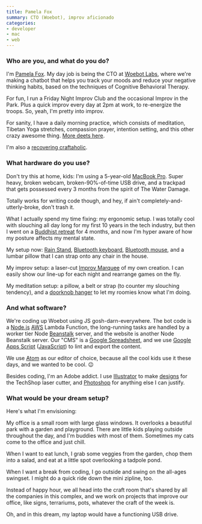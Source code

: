 ```yaml
---
title: Pamela Fox
summary: CTO (Woebot), improv aficionado
categories:
- developer
- mac
- web
---
```


### Who are you, and what do you do?

I'm [Pamela Fox](http://www.pamelafox.org/ "Pamela's website."). My day job is being the CTO at [Woebot Labs][woebot], where we're making a chatbot that helps you track your moods and reduce your negative thinking habits, based on the techniques of Cognitive Behavioral Therapy. 

For fun, I run a Friday Night Improv Club and the occasional Improv in the Park. Plus a quick improv every day at 2pm at work, to re-energize the troops. So, yeah, I'm pretty into improv. 

For sanity, I have a daily morning practice, which consists of meditation, Tibetan Yoga stretches, compassion prayer, intention setting, and this other crazy awesome thing. [More deets here](https://medium.com/@pamelafox/my-morning-practice-40ec0887a260 "Pamela's Medium article on her daily meditation.").

I'm also a [recovering craftaholic](https://medium.com/@pamelafox/coding-a-hobby-for-the-waste-adverse-c98ec813040 "Pamela's Medium article on creating.").

### What hardware do you use?

Don't try this at home, kids: I'm using a 5-year-old [MacBook Pro][macbook-pro]. Super heavy, broken webcam, broken-90%-of-time USB drive, and a trackpad that gets possessed every 3 months from the spirit of The Water Damage.

Totally works for writing code though, and hey, if ain't completely-and-utterly-broke, don't trash it.

What I actually spend my time fixing: my ergonomic setup. I was totally cool with slouching all day long for my first 10 years in the tech industry, but then I went on a [Buddhist retreat](http://nyingmainstitute.com/four-month-retreat/ "A four month Buddhist retreat in Berkeley.") for 4 months, and now I'm hyper aware of how my posture affects my mental state. 

My setup now: [Rain Stand][mstand], [Bluetooth keyboard][keyboard], [Bluetooth mouse][bm308], and a lumbar pillow that I can strap onto any chair in the house.

My improv setup: a laser-cut [Improv Marquee](https://www.thingiverse.com/thing:2286017 "Pamela's Improve Marquee design on Thingiverse.") of my own creation. I can easily show our line-up for each night and rearrange games on the fly.

My meditation setup: a pillow, a belt or strap (to counter my slouching tendency), and a [doorknob hanger](http://www.instructables.com/id/Laser-Cut-Double-Sided-Wooden-Doorknob-Hanger/ "Pamela's doorknob hanger design on Instructables.") to let my roomies know what I'm doing.

### And what software?

We're coding up Woebot using JS gosh-darn-everywhere. The bot code is a [Node.js][] [AWS][] Lambda Function, the long-running tasks are handled by a worker tier Node [Beanstalk][aws-elastic-beanstalk] server, and the website is another Node Beanstalk server. Our "CMS" is a [Google Spreadsheet][google-sheets], and we use [Google Apps Script][google-apps-script] ([JavaScript][]) to lint and export the content.

We use [Atom][] as our editor of choice, because all the cool kids use it these days, and we wanted to be cool. 😉 

Besides coding, I'm an Adobe addict. I use [Illustrator][] to make [designs](https://www.thingiverse.com/pamelafox/designs/ "A list of Pamela's designs on Thingiverse.") for the TechShop laser cutter, and [Photoshop][] for anything else I can justify.

### What would be your dream setup?

Here's what I'm envisioning:

My office is a small room with large glass windows. It overlooks a beautiful park with a garden and playground. There are little kids playing outside throughout the day, and I'm buddies with most of them. Sometimes my cats come to the office and just chill.

When I want to eat lunch, I grab some veggies from the garden, chop them into a salad, and eat at a little spot overlooking a tadpole pond. 

When I want a break from coding, I go outside and swing on the all-ages swingset. I might do a quick ride down the mini zipline, too.

Instead of happy hour, we all head into the craft room that's shared by all the companies in this complex, and we work on projects that improve our office, like signs, terrariums, pots, whatever the craft of the week is.

Oh, and in this dream, my laptop would have a functioning USB drive.

[macbook-pro]: https://www.apple.com/macbook-pro/ "A laptop."
[mstand]: http://www.raindesigninc.com/mstand.html "A laptop stand."
[bm308]: https://www.amazon.com/gp/product/B000Q7V0W4/ "A Bluetooth mouse."
[keyboard]: https://www.apple.com/keyboard/ "The keyboard."
[illustrator]: https://www.adobe.com/products/illustrator.html "A vector graphics editor."
[node.js]: https://nodejs.org/en/ "A Javascript application platform."
[google-apps-script]: http://www.google.com/script/start/ "A scripting language"
[google-sheets]: https://www.google.com/sheets/about/ "Online spreadsheet software."
[aws]: https://aws.amazon.com/ "Amazon's web service platforms."
[aws-elastic-beanstalk]: https://aws.amazon.com/elasticbeanstalk/ "A web software deployment service."
[atom]: https://atom.io/ "A text editor based on web technology."
[javascript]: https://en.wikipedia.org/wiki/JavaScript "An interpreted scripting language."
[photoshop]: https://www.adobe.com/products/photoshop.html "A bitmap image editor."
[woebot]: https://www.woebot.io/ "A mental health support bot."
